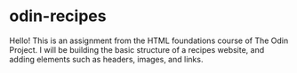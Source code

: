 # odin-recipes

<p>Hello! This is an assignment from the HTML foundations course of The Odin Project. I will be building the basic structure of a recipes website, and adding elements such as headers, images, and links. </p>
